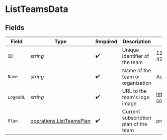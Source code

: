 # ListTeamsData


## Fields

| Field                                                                | Type                                                                 | Required                                                             | Description                                                          | Example                                                              |
| -------------------------------------------------------------------- | -------------------------------------------------------------------- | -------------------------------------------------------------------- | -------------------------------------------------------------------- | -------------------------------------------------------------------- |
| `ID`                                                                 | *string*                                                             | :heavy_check_mark:                                                   | Unique identifier of the team                                        | 123e4567-e89b-12d3-a456-426614174000                                 |
| `Name`                                                               | *string*                                                             | :heavy_check_mark:                                                   | Name of the team or organization                                     | Acme Corporation                                                     |
| `LogoURL`                                                            | *string*                                                             | :heavy_check_mark:                                                   | URL to the team's logo image                                         | https://cdn.midday.ai/logos/acme-corp.png                            |
| `Plan`                                                               | [operations.ListTeamsPlan](../../models/operations/listteamsplan.md) | :heavy_check_mark:                                                   | Current subscription plan of the team                                | pro                                                                  |